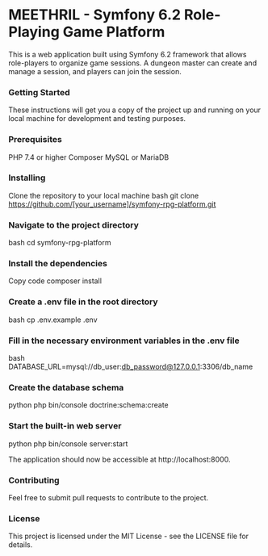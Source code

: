 # MEETHRIL - Symfony 6.2 Role-Playing Game Platform
This is a web application built using Symfony 6.2 framework that allows role-players to organize game sessions. A dungeon master can create and manage a session, and players can join the session.

### Getting Started
These instructions will get you a copy of the project up and running on your local machine for development and testing purposes.

### Prerequisites
PHP 7.4 or higher
Composer
MySQL or MariaDB

### Installing
Clone the repository to your local machine
bash
git clone https://github.com/[your_username]/symfony-rpg-platform.git

### Navigate to the project directory
bash
cd symfony-rpg-platform

### Install the dependencies
Copy code
composer install

### Create a .env file in the root directory
bash
cp .env.example .env

### Fill in the necessary environment variables in the .env file
bash
DATABASE_URL=mysql://db_user:db_password@127.0.0.1:3306/db_name

### Create the database schema
python
php bin/console doctrine:schema:create

### Start the built-in web server
python
php bin/console server:start

The application should now be accessible at http://localhost:8000.

### Contributing
Feel free to submit pull requests to contribute to the project.

### License
This project is licensed under the MIT License - see the LICENSE file for details.